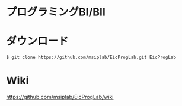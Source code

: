 # プログラミングBI/BII

# ダウンロード

    $ git clone https://github.com/msiplab/EicProgLab.git EicProgLab

# Wiki

https://github.com/msiplab/EicProgLab/wiki
